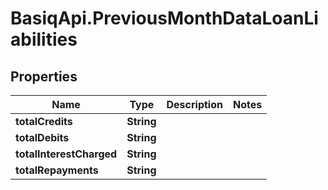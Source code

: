 # BasiqApi.PreviousMonthDataLoanLiabilities

## Properties
Name | Type | Description | Notes
------------ | ------------- | ------------- | -------------
**totalCredits** | **String** |  | 
**totalDebits** | **String** |  | 
**totalInterestCharged** | **String** |  | 
**totalRepayments** | **String** |  | 


